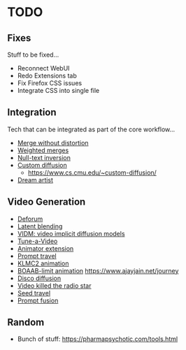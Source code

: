 # TODO

## Fixes

Stuff to be fixed...

- Reconnect WebUI  
- Redo Extensions tab
- Fix Firefox CSS issues
- Integrate CSS into single file

## Integration

Tech that can be integrated as part of the core workflow...

- [Merge without distortion](https://github.com/ogkalu2/Merge-Stable-Diffusion-models-without-distortion)
- [Weighted merges](https://github.com/bbc-mc/sdweb-merge-block-weighted-gui/tree/master)
- [Null-text inversion](https://github.com/ouhenio/null-text-inversion-colab)
- [Custom diffusion](https://github.com/guaneec/custom-diffusion-webui)
  - <https://www.cs.cmu.edu/~custom-diffusion/>
- [Dream artist](https://github.com/7eu7d7/DreamArtist-sd-webui-extension)

## Video Generation

- [Deforum](https://github.com/deforum-art/deforum-for-automatic1111-webui)
- [Latent blending](https://github.com/lunarring/latentblending/)
- [VIDM: video implicit diffusion models](https://github.com/MKFMIKU/vidm)
- [Tune-a-Video](https://github.com/showlab/Tune-A-Video)
- [Animator extension](https://github.com/Animator-Anon/animator_extension)
- [Prompt travel](https://github.com/Kahsolt/stable-diffusion-webui-prompt-travel)
- [KLMC2 animation](https://colab.research.google.com/github/dmarx/notebooks/blob/main/Stable_Diffusion_KLMC2_Animation.ipynb)
- [BOAAB-limit animation](https://colab.research.google.com/drive/17kesyBVqubV_Zzchf2XoR-7MHk5jxTuo?usp=sharing) <https://www.ajayjain.net/journey>
- [Disco diffusion](https://colab.research.google.com/github/alembics/disco-diffusion/blob/main/Disco_Diffusion.ipynb)
- [Video killed the radio star](https://colab.research.google.com/github/dmarx/video-killed-the-radio-star/blob/main/Video_Killed_The_Radio_Star_Defusion.ipynb)
- [Seed travel](https://github.com/yownas/seed_travel)
- [Prompt fusion](https://github.com/ljleb/prompt-fusion-extension)

## Random

- Bunch of stuff: <https://pharmapsychotic.com/tools.html>
